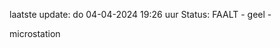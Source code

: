 laatste update: 
do 04-04-2024 19:26   uur 
Status: FAALT - geel - 
<div class="service Y">microstation</div>